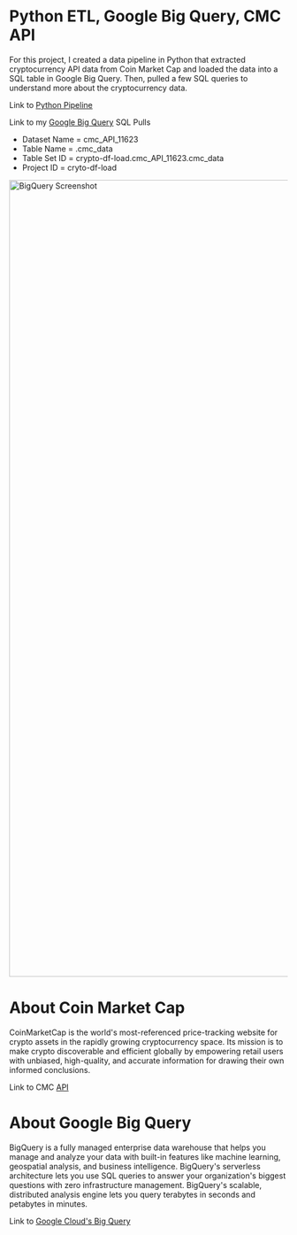 # Python ETL, Google Big Query, CMC API
For this project, I created a data pipeline in Python that extracted cryptocurrency API data from Coin Market Cap and loaded the data into a SQL table in Google Big Query.
Then, pulled a few SQL queries to understand more about the cryptocurrency data.

Link to [Python Pipeline](https://github.com/DazhonH/Python-ETL-Google-Big-Query-CMC-API/blob/main/Python%20Crypto%20ETL%20-%20Google%20Big%20Query%20then%20SQL.ipynb)

Link to my [Google Big Query](https://console.cloud.google.com/bigquery?sq=316047112763:9be2a56d54ba494ba1e782c57d9f8f9d) SQL Pulls

- Dataset Name = cmc_API_11623
- Table Name = .cmc_data
- Table Set ID = crypto-df-load.cmc_API_11623.cmc_data
- Project ID = cryto-df-load

 <img width="1440" alt="BigQuery Screenshot" src="https://github.com/DazhonH/Python-ETL-Google-Big-Query-CMC-API/assets/111669798/de32332c-1f32-4eb1-a605-2f9281fd89f6">


# About Coin Market Cap
CoinMarketCap is the world's most-referenced price-tracking website for crypto assets in the rapidly growing cryptocurrency space. Its mission is to make crypto discoverable and efficient globally by empowering retail users with unbiased, high-quality, and accurate information for drawing their own informed conclusions.

Link to CMC [API](https://coinmarketcap.com/api/)

# About Google Big Query
BigQuery is a fully managed enterprise data warehouse that helps you manage and analyze your data with built-in features like machine learning, geospatial analysis, and business intelligence. BigQuery's serverless architecture lets you use SQL queries to answer your organization's biggest questions with zero infrastructure management. BigQuery's scalable, distributed analysis engine lets you query terabytes in seconds and petabytes in minutes.

Link to [Google Cloud's Big Query](https://cloud.google.com/bigquery?hl=en)

